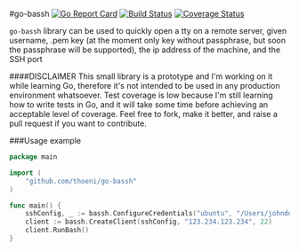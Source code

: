 #go-bassh [![Go Report Card](https://goreportcard.com/badge/github.com/thoeni/go-bassh)](https://goreportcard.com/report/github.com/thoeni/go-bassh)  [![Build Status](https://travis-ci.org/thoeni/go-bassh.svg?branch=master)](https://travis-ci.org/thoeni/go-bassh)   [![Coverage Status](http://coveralls.io/repos/github/thoeni/go-bassh/badge.svg?branch=master)](https://coveralls.io/github/thoeni/go-bassh?branch=master)

`go-bassh` library can be used to quickly open a tty on a remote server, given username, .pem key (at the moment only key without passphrase, but soon the passphrase will be supported), the ip address of the machine, and the SSH port

####DISCLAIMER
This small library is a prototype and I'm working on it while learning Go, therefore it's not intended to be used in any production environment whatsoever.
Test coverage is low because I'm still learning how to write tests in Go, and it will take some time before achieving an acceptable level of coverage.
Feel free to fork, make it better, and raise a pull request if you want to contribute.

###Usage example

```go
package main

import (
	"github.com/thoeni/go-bassh"
)

func main() {
	sshConfig, _ := bassh.ConfigureCredentials("ubuntu", "/Users/johndoe/.ssh/myprivatekey.pem")
	client := bassh.CreateClient(sshConfig, "123.234.123.234", 22)
	client.RunBash()
}
```
